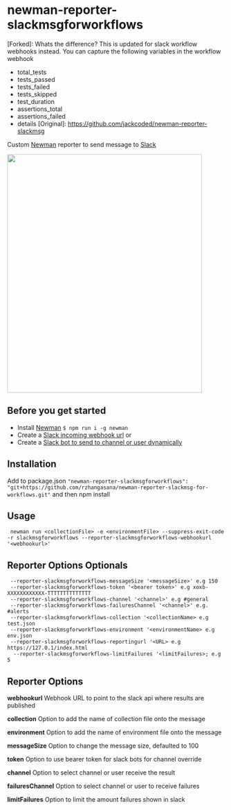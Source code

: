 # newman-reporter-slackmsgforworkflows

[Forked]: Whats the difference? This is updated for slack workflow webhooks instead.
You can capture the following variables in the workflow webhook
- total_tests
- tests_passed
- tests_failed
- tests_skipped
- test_duration
- assertions_total
- assertions_failed
- details
[Original]: https://github.com/jackcoded/newman-reporter-slackmsg

Custom [Newman](https://github.com/postmanlabs/newman) reporter to send message to [Slack](https://slack.com/)

<img src="https://github.com/jackcoded/newman-reporter-slackmsg/blob/master/testResults.png?raw=true" width="450"  height="550">

## Before you get started
- Install [Newman](https://github.com/postmanlabs/newman) ``` $ npm run i -g newman ```
- Create a [Slack incoming webhook url](https://api.slack.com/messaging/webhooks)
or
- Create a [Slack bot to send to channel or user dynamically](https://api.slack.com/messaging/sending)

## Installation
 Add to package.json
```"newman-reporter-slackmsgforworkflows": "git+https://github.com/rzhangasana/newman-reporter-slackmsg-for-workflows.git"```
and then npm install

## Usage
```CLI
 newman run <collectionFile> -e <environmentFile> --suppress-exit-code -r slackmsgforworkflows --reporter-slackmsgforworkflows-webhookurl '<webhookurl>'
```

## Reporter Options Optionals
```
 --reporter-slackmsgforworkflows-messageSize '<messageSize>' e.g 150
 --reporter-slackmsgforworkflows-token '<bearer token>' e.g xoxb-XXXXXXXXXXXX-TTTTTTTTTTTTTT
 --reporter-slackmsgforworkflows-channel '<channel>' e.g #general
 --reporter-slackmsgforworkflows-failuresChannel '<channel>' e.g. #alerts
 --reporter-slackmsgforworkflows-collection '<collectionName> e.g test.json
 --reporter-slackmsgforworkflows-environment '<environmentName> e.g env.json
 --reporter-slackmsgforworkflows-reportingurl '<URL> e.g https://127.0.1/index.html
  --reporter-slackmsgforworkflows-limitFailures '<limitFailures>; e.g 5

```


## Reporter Options
**webhookurl** 
Webhook URL to point to the slack api where results are published

**collection** 
Option to add the name of collection file onto the message

**environment**
Option to add the name of environment file onto the message

**messageSize**
Option to change the message size, defaulted to 100

**token**
Option to use bearer token for slack bots for channel override

**channel**
Option to select channel or user receive the result

**failuresChannel**
Option to select channel or user to receive failures

**limitFailures**
Option to limit the amount failures shown in slack

